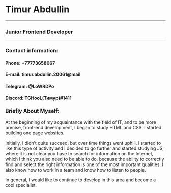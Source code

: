 # Timur Abdullin
---

### Junior Frontend Developer
---

### Contact information:
#### Phone: +77773658067
#### E-mail: timur.abdullin.20061@mail
#### Telegram: @LoWRDPo
#### Discord: TGHooL(Тимур)#1411


### Briefly About Myself:
At the beginning of my acquaintance with the field of IT, and to be more precise, front-end development, I began to study HTML and CSS. I started building one page websites.

Initially, I didn’t quite succeed, but over time things went uphill. I started to like this type of activity and I decided to go further and started studying JS, where it is not clear you have to search for information on the Internet, which I think you also need to be able to do, because the ability to correctly find and select the right information is one of the most important qualities. I also know how to work in a team and know how to listen to people.

In general, I would like to continue to develop in this area and become a cool specialist.